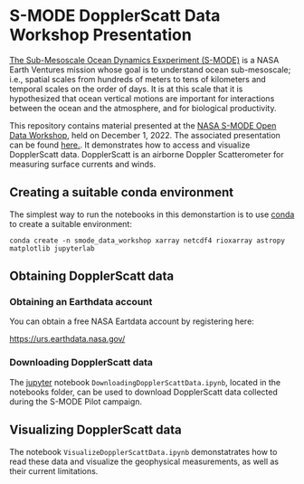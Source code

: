 # S-MODE DopplerScatt Data Workshop Presentation

[The Sub-Mesoscale Ocean Dynamics Esxperiment (S-MODE)](https://smode.whoi.edu/) is a NASA Earth Ventures mission whose goal is to understand ocean sub-mesoscale; i.e., spatial scales from hundreds of meters to tens of kilometers and temporal scales on the order of days. It is at this scale that it is hypothesized that ocean vertical motions are important for interactions between the ocean and the atmosphere, and for biological productivity.

This repository contains material presented at the [NASA S-MODE Open Data Workshop](https://espo.nasa.gov/s-mode/content/S-MODE_2022_Open_Data_Workshop), held on December 1, 2022. The associated presentation can be found [here.](https://docs.google.com/presentation/d/1YDvMYFJ2zeml2nKaAnssns_CQS2woNWJxBse7dvPZEE/edit?usp=sharing). It demonstrates how to access and visualize DopplerScatt data. DopplerScatt is an airborne Doppler Scatterometer for measuring surface currents and winds.

## Creating a suitable conda environment

The simplest way to run the notebooks in this demonstartion is to use [conda](https://conda.io/projects/conda/en/latest/user-guide/install/download.html) to create a suitable environment:

```shell
conda create -n smode_data_workshop xarray netcdf4 rioxarray astropy matplotlib jupyterlab
```

## Obtaining DopplerScatt data

### Obtaining an Earthdata account

You can obtain a free NASA Eartdata account by registering here:

https://urs.earthdata.nasa.gov/

### Downloading DopplerScatt data

The [jupyter](https://jupyter.org/) notebook `DownloadingDopplerScattData.ipynb`, located in the notebooks folder, can be used to download DopplerScatt data collected during the S-MODE Pilot campaign.

## Visualizing DopplerScatt data

The notebook `VisualizeDopplerScattData.ipynb` demonstatrates how to read these data and visualize the geophysical measurements, as well as their current limitations.
